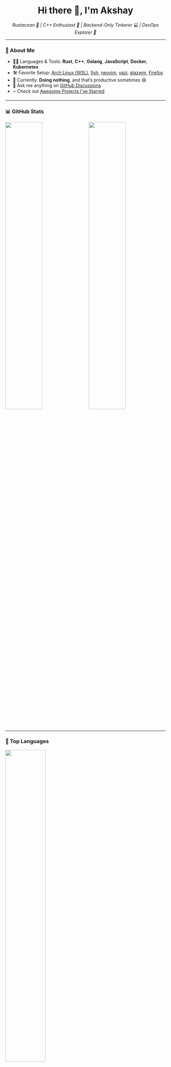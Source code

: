 <h1 align="center">Hi there 👋, I'm <strong>Akshay</strong></h1>

<p align="center">
  <em>Rustacean 🦀 | C++ Enthusiast 🚀 | Backend-Only Tinkerer 💻 | DevOps Explorer 🐳</em>
</p>

---

### 🧠 About Me

-   🧑‍💻 Languages & Tools: **Rust**, **C++**, **Golang**, **JavaScript**, **Docker**, **Kubernetes**
-   🛠️ Favorite Setup: [Arch Linux (WSL)](https://wiki.archlinux.org/title/Arch_Linux), [fish](https://fishshell.com/), [neovim](https://neovim.io/), [yazi](https://github.com/sxyazi/yazi), [glazwm](https://github.com/glzr-io/glazewm), [Firefox](https://www.mozilla.org/firefox/)
-   🌱 Currently: **Doing nothing**, and that’s productive sometimes 😄
-   💬 Ask me anything on [GitHub Discussions](https://github.com/Akshay2642005/discussions/new/choose)
-   ⭐ Check out [Awesome Projects I've Starred](AWESOME-STARS.md)

---

### 📊 GitHub Stats

<picture>
  <source media="(prefers-color-scheme: dark)" srcset="https://github-readme-stats-ouuan.vercel.app/api?username=Akshay2642005&theme=dark&show_icons=true">
  <img align="left" width="48%" src="https://github-readme-stats-ouuan.vercel.app/api?username=Akshay2642005&show_icons=true" />
</picture>

<picture>
  <source media="(prefers-color-scheme: dark)" srcset="http://github-readme-streak-stats.herokuapp.com?user=Akshay2642005&theme=chartreuse-dark&hide_border=false&mode=weekly">
  <img align="right" width="48%" src="http://github-readme-streak-stats.herokuapp.com?user=Akshay2642005&theme=chartreuse-dark&hide_border=false&mode=weekly" />
</picture>

<br clear="both" /><br>

---

### 🧰 Top Languages

<picture>
  <source media="(prefers-color-scheme: dark)" srcset="https://github-readme-stats.vercel.app/api/top-langs?username=Akshay2642005&layout=compact&langs_count=8&theme=chartreuse-dark">
  <img width="50%" src="https://github-readme-stats.vercel.app/api/top-langs?username=Akshay2642005&layout=compact&langs_count=8&theme=chartreuse-dark" />
</picture>

---

### 📫 Connect

-   🌐 [GitHub](https://github.com/Akshay2642005)
-   ☕ Ping me over coffee, code, or kernels :)

